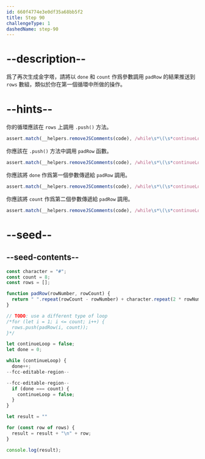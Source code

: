 ```yaml
---
id: 660f4774e3e0df35a68bb5f2
title: Step 90
challengeType: 1
dashedName: step-90
---
```


# --description--

爲了再次生成金字塔，請將以 `done` 和 `count` 作爲參數調用 `padRow` 的結果推送到 `rows` 數組，類似於你在第一個循環中所做的操作。

# --hints--

你的循環應該在 `rows` 上調用 `.push()` 方法。

```js
assert.match(__helpers.removeJSComments(code), /while\s*\(\s*continueLoop\s*\)\s*\{\s*done\+\+;\s*rows\.push\(/);
```

你應該在 `.push()` 方法中調用 `padRow` 函數。

```js
assert.match(__helpers.removeJSComments(code), /while\s*\(\s*continueLoop\s*\)\s*\{\s*done\+\+;\s*rows\.push\(\s*padRow\(/);
```

你應該將 `done` 作爲第一個參數傳遞給 `padRow` 調用。

```js
assert.match(__helpers.removeJSComments(code), /while\s*\(\s*continueLoop\s*\)\s*\{\s*done\+\+;\s*rows\.push\(\s*padRow\(\s*done/);
```

你應該將 `count` 作爲第二個參數傳遞給 `padRow` 調用。

```js
assert.match(__helpers.removeJSComments(code), /while\s*\(\s*continueLoop\s*\)\s*\{\s*done\+\+;\s*rows\.push\(\s*padRow\(\s*done\s*,\s*count\s*\)/);
```

# --seed--

## --seed-contents--

```js
const character = "#";
const count = 8;
const rows = [];

function padRow(rowNumber, rowCount) {
  return " ".repeat(rowCount - rowNumber) + character.repeat(2 * rowNumber - 1) + " ".repeat(rowCount - rowNumber);
}

// TODO: use a different type of loop
/*for (let i = 1; i <= count; i++) {
  rows.push(padRow(i, count));
}*/

let continueLoop = false;
let done = 0;

while (continueLoop) {
  done++;
--fcc-editable-region--

--fcc-editable-region--
  if (done === count) {
    continueLoop = false;
  } 
}

let result = ""

for (const row of rows) {
  result = result + "\n" + row;
}

console.log(result);
```
